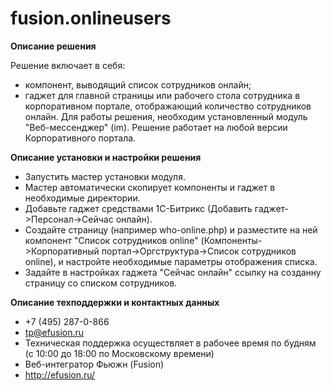 fusion.onlineusers
===================

**Описание решения**

Решение включает в себя: 
* компонент, выводящий список сотрудников онлайн; 
* гаджет для главной страницы или рабочего стола сотрудника в корпоративном портале, отображающий количество сотрудников онлайн.
Для работы решения, необходим установленный модуль "Веб-мессенджер" (im).
Решение работает на любой версии Корпоративного портала.

**Описание установки и настройки решения**
* Запустить мастер установки модуля. 
* Мастер автоматически скопирует компоненты и гаджет в необходимые директории.
* Добавьте гаджет средствами 1С-Битрикс (Добавить гаджет->Персонал->Сейчас онлайн).
* Создайте страницу (например who-online.php) и разместите на ней компонент "Список сотрудников online" (Компоненты->Корпоративный портал->Оргструктура->Список сотрудников online), и настройте необходимые параметры отображения списка.
* Задайте в настройках гаджета "Сейчас онлайн" ссылку на созданну страницу со списком сотрудников.

**Описание техподдержки и контактных данных**
* +7 (495) 287-0-866
* tp@efusion.ru
* Техническая поддержка осуществляет в рабочее время по будням (с 10:00 до 18:00 по Московскому времени)
* Веб-интегратор Фьюжн (Fusion)
* http://efusion.ru/

